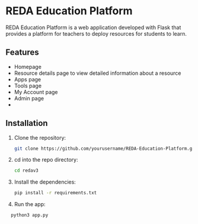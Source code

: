 # REDA Education Platform

REDA Education Platform is a web application developed with Flask that provides a platform for teachers to deploy resources for students to learn.

## Features

- Homepage 
- Resource details page to view detailed information about a resource
- Apps page
- Tools page
- My Account page
- Admin page
- 
## Installation

1. Clone the repository:

   ```bash
   git clone https://github.com/yourusername/REDA-Education-Platform.git
   ```
2. cd into the repo directory:
   ```bash
   cd redav3
   ```
3. Install the dependencies:

    ```bash
    pip install -r requirements.txt
   ```
4. Run the app:
  ```bash
    python3 app.py
   ```   
  
